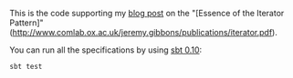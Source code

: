 This is the code supporting my [blog post](http://etorreborre.blogspot.com/2011/06/essence-of-iterator-pattern.html) on the "[Essence of the Iterator Pattern]"(http://www.comlab.ox.ac.uk/jeremy.gibbons/publications/iterator.pdf).

You can run all the specifications by using [sbt 0.10](https://github.com/harrah/xsbt/wiki):

  `sbt test`